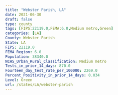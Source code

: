 ```yaml
---
title: "Webster Parish, LA"
date: 2021-06-30
draft: false
type: county
tags: [FIPS:22119.0,FEMA:6.0,Medium metro,Green]
categories: [LA]
County: Webster Parish
State: LA
FIPS: 22119.0
FEMA_Region: 6.0
Population: 38340.0
NCHS_Urban_Rural_Classification: Medium metro
Tests_in_prior_14_days: 870.0
Fourteen_day_test_rate_per_100000: 2269.0
Percent_Positivity_in_prior_14_days: 0.034
Level: Green
url: /states/LA/webster-parish
---
```




